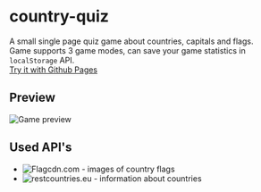 # country-quiz
A small single page quiz game about countries, capitals and flags.<br/>
Game supports 3 game modes, can save your game statistics in `localStorage` API.<br/>
<a href="https://puphs.github.io/country-quiz/index.html">Try it with Github Pages</a>

## Preview
![Game preview](https://media3.giphy.com/media/Tqnm8p2kaDRxL439pP/giphy.gif)

## Used API's
* ![Flagcdn.com](https://flagcdn.com) - images of country flags
* ![restcountries.eu](http://restcountries.eu) - information about countries


